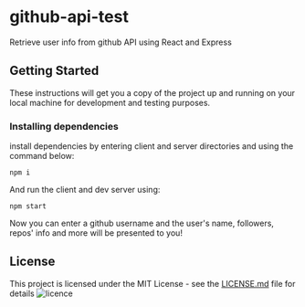 # github-api-test
Retrieve user info from github API using React and Express

## Getting Started

These instructions will get you a copy of the project up and running on your local machine for development and testing purposes.

### Installing dependencies

install dependencies by entering client and server directories and using the command below:

```
npm i
```

And run the client and dev server using:

```
npm start
```
Now you can enter a github username and the user's name, followers, repos' info and more will be presented to you!

## License

This project is licensed under the MIT License - see the [LICENSE.md](LICENSE.md) file for details
![licence](https://img.shields.io/badge/license-MIT-green)

